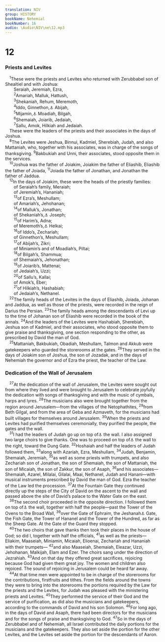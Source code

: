 ```yaml
---
translation: NIV
group: HISTORY
bookName: Nehemial 
bookNumber: 16
audio: \Audio\NIV\ne\12.mp3
---
```


<div class="title"><h1>12</h1><h3>Priests and Levites </h3></div>
<span class="verse ne_12_1"> <sup>1</sup>These were the priests and Levites who returned with Zerubbabel son of Shealtiel and with Joshua: <br/>  Seraiah, Jeremiah, Ezra, <br/></span>
<span class="verse ne_12_2">  <sup>2</sup>Amariah, Malluk, Hattush, <br/></span>
<span class="verse ne_12_3">  <sup>3</sup>Shekaniah, Rehum, Meremoth, <br/></span>
<span class="verse ne_12_4">  <sup>4</sup>Iddo, Ginnethon,<a data-toggle="tooltip" data-placement="bottom" title="Many Hebrew manuscripts and Vulgate (see also verse 16); most Hebrew manuscripts Ginnethoi">⚓</a> Abijah, <br/></span>
<span class="verse ne_12_5">  <sup>5</sup>Mijamin,<a data-toggle="tooltip" data-placement="bottom" title="A variant of Miniamin">⚓</a> Moadiah, Bilgah, <br/></span>
<span class="verse ne_12_6">  <sup>6</sup>Shemaiah, Joiarib, Jedaiah, <br/></span>
<span class="verse ne_12_7">  <sup>7</sup>Sallu, Amok, Hilkiah and Jedaiah. <br/> These were the leaders of the priests and their associates in the days of Joshua. <br/></span>
<span class="verse ne_12_8"> <sup>8</sup>The Levites were Jeshua, Binnui, Kadmiel, Sherebiah, Judah, and also Mattaniah, who, together with his associates, was in charge of the songs of thanksgiving. </span>
<span class="verse ne_12_9"><sup>9</sup>Bakbukiah and Unni, their associates, stood opposite them in the services. <br/></span>
<span class="verse ne_12_10"> <sup>10</sup>Joshua was the father of Joiakim, Joiakim the father of Eliashib, Eliashib the father of Joiada, </span>
<span class="verse ne_12_11"><sup>11</sup>Joiada the father of Jonathan, and Jonathan the father of Jaddua. <br/></span>
<span class="verse ne_12_12"> <sup>12</sup>In the days of Joiakim, these were the heads of the priestly families: <br/>  of Seraiah’s family, Meraiah; <br/>  of Jeremiah’s, Hananiah; <br/></span>
<span class="verse ne_12_13">  <sup>13</sup>of Ezra’s, Meshullam; <br/>  of Amariah’s, Jehohanan; <br/></span>
<span class="verse ne_12_14">  <sup>14</sup>of Malluk’s, Jonathan; <br/>  of Shekaniah’s,<a data-toggle="tooltip" data-placement="bottom" title="Very many Hebrew manuscripts, some Septuagint manuscripts and Syriac (see also verse 3); most Hebrew manuscripts Shebaniah’s">⚓</a> Joseph; <br/></span>
<span class="verse ne_12_15">  <sup>15</sup>of Harim’s, Adna; <br/>  of Meremoth’s,<a data-toggle="tooltip" data-placement="bottom" title="Some Septuagint manuscripts (see also verse 3); Hebrew Meraioth’s">⚓</a> Helkai; <br/></span>
<span class="verse ne_12_16">  <sup>16</sup>of Iddo’s, Zechariah; <br/>  of Ginnethon’s, Meshullam; <br/></span>
<span class="verse ne_12_17">  <sup>17</sup>of Abijah’s, Zikri; <br/>  of Miniamin’s and of Moadiah’s, Piltai; <br/></span>
<span class="verse ne_12_18">  <sup>18</sup>of Bilgah’s, Shammua; <br/>  of Shemaiah’s, Jehonathan; <br/></span>
<span class="verse ne_12_19">  <sup>19</sup>of Joiarib’s, Mattenai; <br/>  of Jedaiah’s, Uzzi; <br/></span>
<span class="verse ne_12_20">  <sup>20</sup>of Sallu’s, Kallai; <br/>  of Amok’s, Eber; <br/></span>
<span class="verse ne_12_21">  <sup>21</sup>of Hilkiah’s, Hashabiah; <br/>  of Jedaiah’s, Nethanel. <br/></span>
<span class="verse ne_12_22"> <sup>22</sup>The family heads of the Levites in the days of Eliashib, Joiada, Johanan and Jaddua, as well as those of the priests, were recorded in the reign of Darius the Persian. </span>
<span class="verse ne_12_23"><sup>23</sup>The family heads among the descendants of Levi up to the time of Johanan son of Eliashib were recorded in the book of the annals. </span>
<span class="verse ne_12_24"><sup>24</sup>And the leaders of the Levites were Hashabiah, Sherebiah, Jeshua son of Kadmiel, and their associates, who stood opposite them to give praise and thanksgiving, one section responding to the other, as prescribed by David the man of God. <br/></span>
<span class="verse ne_12_25"> <sup>25</sup>Mattaniah, Bakbukiah, Obadiah, Meshullam, Talmon and Akkub were gatekeepers who guarded the storerooms at the gates. </span>
<span class="verse ne_12_26"><sup>26</sup>They served in the days of Joiakim son of Joshua, the son of Jozadak, and in the days of Nehemiah the governor and of Ezra the priest, the teacher of the Law. <br/></span>
<div class="title"><h3>Dedication of the Wall of Jerusalem </h3></div>
<span class="verse ne_12_27"> <sup>27</sup>At the dedication of the wall of Jerusalem, the Levites were sought out from where they lived and were brought to Jerusalem to celebrate joyfully the dedication with songs of thanksgiving and with the music of cymbals, harps and lyres. </span>
<span class="verse ne_12_28"><sup>28</sup>The musicians also were brought together from the region around Jerusalem—from the villages of the Netophathites, </span>
<span class="verse ne_12_29"><sup>29</sup>from Beth Gilgal, and from the area of Geba and Azmaveth, for the musicians had built villages for themselves around Jerusalem. </span>
<span class="verse ne_12_30"><sup>30</sup>When the priests and Levites had purified themselves ceremonially, they purified the people, the gates and the wall. <br/></span>
<span class="verse ne_12_31"> <sup>31</sup>I had the leaders of Judah go up on top of<a data-toggle="tooltip" data-placement="bottom" title="Or go alongside">⚓</a> the wall. I also assigned two large choirs to give thanks. One was to proceed on top of<a data-toggle="tooltip" data-placement="bottom" title="Or proceed alongside">⚓</a> the wall to the right, toward the Dung Gate. </span>
<span class="verse ne_12_32"><sup>32</sup>Hoshaiah and half the leaders of Judah followed them, </span>
<span class="verse ne_12_33"><sup>33</sup>along with Azariah, Ezra, Meshullam, </span>
<span class="verse ne_12_34"><sup>34</sup>Judah, Benjamin, Shemaiah, Jeremiah, </span>
<span class="verse ne_12_35"><sup>35</sup>as well as some priests with trumpets, and also Zechariah son of Jonathan, the son of Shemaiah, the son of Mattaniah, the son of Micaiah, the son of Zakkur, the son of Asaph, </span>
<span class="verse ne_12_36"><sup>36</sup>and his associates—Shemaiah, Azarel, Milalai, Gilalai, Maai, Nethanel, Judah and Hanani—with musical instruments prescribed by David the man of God. Ezra the teacher of the Law led the procession. </span>
<span class="verse ne_12_37"><sup>37</sup>At the Fountain Gate they continued directly up the steps of the City of David on the ascent to the wall and passed above the site of David’s palace to the Water Gate on the east. <br/></span>
<span class="verse ne_12_38"> <sup>38</sup>The second choir proceeded in the opposite direction. I followed them on top of<a data-toggle="tooltip" data-placement="bottom" title="Or them alongside">⚓</a> the wall, together with half the people—past the Tower of the Ovens to the Broad Wall, </span>
<span class="verse ne_12_39"><sup>39</sup>over the Gate of Ephraim, the Jeshanah<a data-toggle="tooltip" data-placement="bottom" title="Or Old">⚓</a> Gate, the Fish Gate, the Tower of Hananel and the Tower of the Hundred, as far as the Sheep Gate. At the Gate of the Guard they stopped. <br/></span>
<span class="verse ne_12_40"> <sup>40</sup>The two choirs that gave thanks then took their places in the house of God; so did I, together with half the officials, </span>
<span class="verse ne_12_41"><sup>41</sup>as well as the priests—Eliakim, Maaseiah, Miniamin, Micaiah, Elioenai, Zechariah and Hananiah with their trumpets— </span>
<span class="verse ne_12_42"><sup>42</sup>and also Maaseiah, Shemaiah, Eleazar, Uzzi, Jehohanan, Malkijah, Elam and Ezer. The choirs sang under the direction of Jezrahiah. </span>
<span class="verse ne_12_43"><sup>43</sup>And on that day they offered great sacrifices, rejoicing because God had given them great joy. The women and children also rejoiced. The sound of rejoicing in Jerusalem could be heard far away. <br/></span>
<span class="verse ne_12_44"> <sup>44</sup>At that time men were appointed to be in charge of the storerooms for the contributions, firstfruits and tithes. From the fields around the towns they were to bring into the storerooms the portions required by the Law for the priests and the Levites, for Judah was pleased with the ministering priests and Levites. </span>
<span class="verse ne_12_45"><sup>45</sup>They performed the service of their God and the service of purification, as did also the musicians and gatekeepers, according to the commands of David and his son Solomon. </span>
<span class="verse ne_12_46"><sup>46</sup>For long ago, in the days of David and Asaph, there had been directors for the musicians and for the songs of praise and thanksgiving to God. </span>
<span class="verse ne_12_47"><sup>47</sup>So in the days of Zerubbabel and of Nehemiah, all Israel contributed the daily portions for the musicians and the gatekeepers. They also set aside the portion for the other Levites, and the Levites set aside the portion for the descendants of Aaron. <br/></span>

